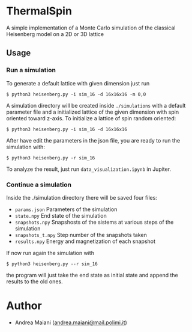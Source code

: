 # ThermalSpin

A simple implementation of a Monte Carlo simulation of the classical Heisenberg model on
a 2D or 3D lattice

## Usage

### Run a simulation 

To generate a default lattice with given dimension just run
```lang=bash
$ python3 heisenberg.py -i sim_16 -d 16x16x16 -m 0,0
```
A simulation directory will be created inside `./simulations` with a default parameter file
and a initialized lattice of the given dimension with spin oriented toward z-axis.
To initialize a lattice of spin random oriented:
```lang=bash
$ python3 heisenberg.py -i sim_16 -d 16x16x16
```

After have edit the parameters in the json file, you are ready to run the simulation with:
```
$ python3 heisenberg.py -r sim_16
```
To analyze the result, just run `data_visualization.ipynb` in Jupiter.

### Continue a simulation 
Inside the ./simulation directory there will be saved four files:
- `params.json`       Parameters of the simulation
- `state.npy`         End state of the simulation
- `snapshots.npy`     Snapshosts of the sistems at various steps of the simulation 
- `snapshots_t.npy`   Step number of the snapshots taken
- `results.npy`       Energy and magnetization of each snapshot

If now run again the simulation with
```
$ python3 heisenberg.py --r sim_16
```

the program will just take the end state as initial state and append the results to the old ones.

# Author
- Andrea Maiani (andrea.maiani@mail.polimi.it)